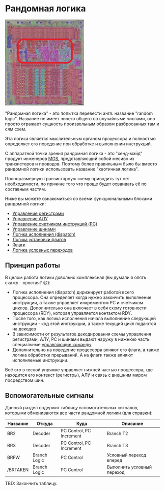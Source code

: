 # Рандомная логика

![6502_locator_random](/BreakingNESWiki/imgstore/6502_locator_random.jpg)

"Рандомная логика" - это попытка перевести англ. название "random logic". Название не имеет ничего общего со случайными числами, оно просто отражает сущность произвольным образом разбросанных там и сям схем.

Эта логика является мыслительным органом процессора и полностью определяет его поведение при обработке и выполнении инструкций.

С аппаратной точки зрения рандомная логика - это "хенд-мэйд" продукт инженеров [MOS](../MOS.md), представляющий собой месиво из транзисторов и проводов. Поэтому более правильным было бы вместо рандомной логики использовать название "хаотичная логика".

Полноразмерную транзисторную схему приводить тут нет необходимости, по причине того что проще будет осваивать её по составным частям.

Ниже вы можете ознакомиться со всеми функциональными блоками рандомной логики:
- [Управление регистрами](regs_control.md)
- [Управление АЛУ](alu_control.md)
- [Управление счетчиком инструкций (PC)](pc_control.md)
- [Управление шинами](bus_control.md)
- [Логика исполнения (dispatch)](dispatch.md)
- [Логика установки флагов](flags_control.md)
- [Флаги](flags.md)
- [Логика условных переходов](branch_logic.md)

## Принцип работы

В целом работа логики довольно комплексная (вы думали я опять скажу - простая? :smiley:):
- Логика исполнения (dispatch) дирижирует работой всего процессора. Она определяет когда нужно закончить выполнение инструкции, а также управляет инкрементом PC и счетчиком циклов. Дополнительно она включает в себя схему готовности процессора (RDY), которая управляется контактом RDY.
- После того, как логика исполнения начала выполнение следующей инструкции - код этой инструкции, а также текущий цикл подаются на декодер
- В зависимости от результатов декодирования схемы управления регистрами, АЛУ, PC и шинами выдают наружу в нижнюю часть специальные [управляющие команды](context_control.md)
- Дополнительно на поведение процессора влияют его флаги, а также логика обработки прерываний. А на флаги также влияют исполняемые инструкции.

Всё это в тесной упряжке управляет нижней частью процессора, где находится его контекст (регистры), АЛУ и связь с внешним миром посредством шин.

## Вспомогательные сигналы

Данный раздел содержит таблицу вспомогательных сигналов, которыми обмениваются все части рандомной логики (для справки):

|Название|Откуда|Куда|Описание|
|---|---|---|---|
|BR2|Decoder|PC Control, PC Increment|Branch T2|
|BR3|Decoder|PC Control, PC Increment|Branch T3|
|BRFW|Branch Logic|PC Control|Условный переход вперед|
|/BRTAKEN|Branch Logic|PC Control|Выполнить условный переход|

TBD: Закончить таблицу.

